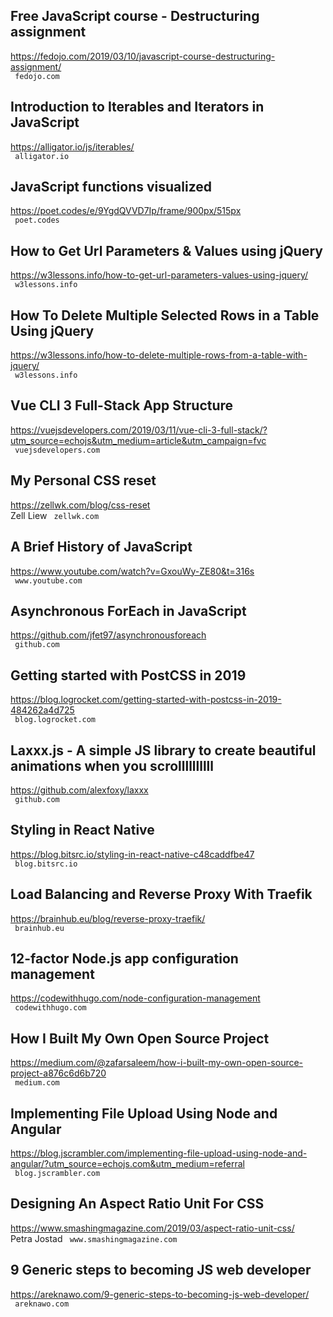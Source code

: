 ## Free JavaScript course - Destructuring assignment  
https://fedojo.com/2019/03/10/javascript-course-destructuring-assignment/  
 ` fedojo.com`
  

## Introduction to Iterables and Iterators in JavaScript  
https://alligator.io/js/iterables/  
 ` alligator.io`
  

## JavaScript functions visualized  
https://poet.codes/e/9YgdQVVD7Ip/frame/900px/515px  
 ` poet.codes`
  

## How to Get Url Parameters & Values using jQuery  
https://w3lessons.info/how-to-get-url-parameters-values-using-jquery/  
 ` w3lessons.info`
  

## How To Delete Multiple Selected Rows in a Table Using jQuery  
https://w3lessons.info/how-to-delete-multiple-rows-from-a-table-with-jquery/  
 ` w3lessons.info`
  

## Vue CLI 3 Full-Stack App Structure  
https://vuejsdevelopers.com/2019/03/11/vue-cli-3-full-stack/?utm_source=echojs&utm_medium=article&utm_campaign=fvc  
 ` vuejsdevelopers.com`
  

## My Personal CSS reset  
https://zellwk.com/blog/css-reset  
Zell Liew ` zellwk.com`
  

## A Brief History of JavaScript  
https://www.youtube.com/watch?v=GxouWy-ZE80&t=316s  
 ` www.youtube.com`
  

## Asynchronous ForEach in JavaScript  
https://github.com/jfet97/asynchronousforeach  
 ` github.com`
  

## Getting started with PostCSS in 2019  
https://blog.logrocket.com/getting-started-with-postcss-in-2019-484262a4d725  
 ` blog.logrocket.com`
  

## Laxxx.js - A simple JS library to create beautiful animations when you scrollllllllll  
https://github.com/alexfoxy/laxxx  
 ` github.com`
  

## Styling in React Native  
https://blog.bitsrc.io/styling-in-react-native-c48caddfbe47  
 ` blog.bitsrc.io`
  

## Load Balancing and Reverse Proxy With Traefik  
https://brainhub.eu/blog/reverse-proxy-traefik/  
 ` brainhub.eu`
  

## 12-factor Node.js app configuration management  
https://codewithhugo.com/node-configuration-management  
 ` codewithhugo.com`
  

## How I Built My Own Open Source Project  
https://medium.com/@zafarsaleem/how-i-built-my-own-open-source-project-a876c6d6b720  
 ` medium.com`
  

## Implementing File Upload Using Node and Angular  
https://blog.jscrambler.com/implementing-file-upload-using-node-and-angular/?utm_source=echojs.com&utm_medium=referral  
 ` blog.jscrambler.com`
  

## Designing An Aspect Ratio Unit For CSS  
https://www.smashingmagazine.com/2019/03/aspect-ratio-unit-css/  
Petra Jostad ` www.smashingmagazine.com`
  

## 9 Generic steps to becoming JS web developer  
https://areknawo.com/9-generic-steps-to-becoming-js-web-developer/  
 ` areknawo.com`
  

